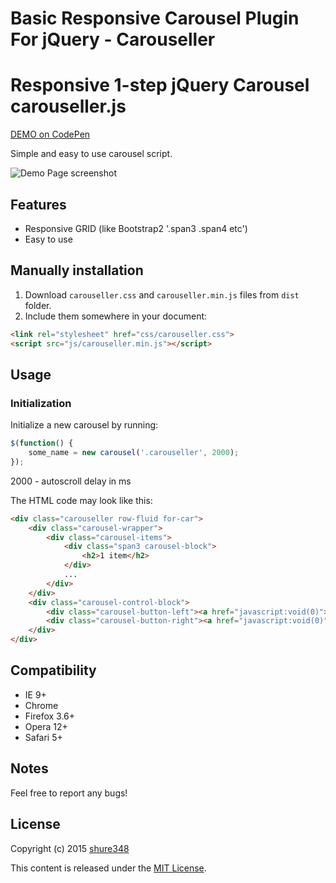 # Basic Responsive Carousel Plugin For jQuery - Carouseller
Responsive 1-step jQuery Carousel
carouseller.js
==============
<a href="http://codepen.io/shure348/pen/xGPgwo">DEMO on CodePen</a>


Simple and easy to use carousel script.

![Demo Page screenshot](http://i.imgur.com/fABgcwF.jpg)

## Features

* Responsive GRID (like Bootstrap2 '.span3 .span4 etc')
* Easy to use




## Manually installation

1. Download `carouseller.css` and `carouseller.min.js` files from `dist` folder.
2. Include them somewhere in your document:

  ```html
<link rel="stylesheet" href="css/carouseller.css">
<script src="js/carouseller.min.js"></script>
  ```

## Usage

### Initialization

Initialize a new carousel by running:
```js
$(function() {
	some_name = new carousel('.carouseller', 2000);
});
```
2000 - autoscroll delay in ms

The HTML code may look like this:
```html
<div class="carouseller row-fluid for-car"> 
	<div class="carousel-wrapper"> 
		<div class="carousel-items"> 
			<div class="span3 carousel-block">
				<h2>1 item</h2>
			</div>
			...
		</div>
	</div>
	<div class="carousel-control-block">
		<div class="carousel-button-left"><a href="javascript:void(0)">‹</a></div> 
		<div class="carousel-button-right"><a href="javascript:void(0)">›</a></div> 
	</div>
</div>
```



## Compatibility

* IE 9+
* Chrome
* Firefox 3.6+
* Opera 12+
* Safari 5+

## Notes

Feel free to report any bugs!


## License

Copyright (c) 2015 [shure348](https://github.com/shrue348/)

This content is released under the [MIT License](http://opensource.org/licenses/MIT).
